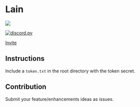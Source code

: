# Lain

![](https://myswordisunbelievablydull.files.wordpress.com/2011/07/coalgirls_serial_experiments_lain_03_1008x720_blu-ray_flac_92704257-mkv_snapshot_19-41_2011-07-19_19-10-52.jpg)

<a href="https://github.com/Rapptz/discord.py/">
    <img src="https://img.shields.io/badge/discord-py-blue.svg" alt="discord.py">
</a>

[Invite](https://discord.com/oauth2/authorize?client_id=723158683491762276&&scope=bot)

## Instructions

Include a `token.txt` in the root directory with the token secret.

## Contribution

Submit your feature/enhancements ideas as issues.
